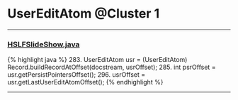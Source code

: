# UserEditAtom @Cluster 1

***

### [HSLFSlideShow.java](https://searchcode.com/codesearch/view/97394255/)
{% highlight java %}
283. UserEditAtom usr = (UserEditAtom) Record.buildRecordAtOffset(docstream, usrOffset);
285. int psrOffset = usr.getPersistPointersOffset();
296. usrOffset = usr.getLastUserEditAtomOffset();
{% endhighlight %}

***

